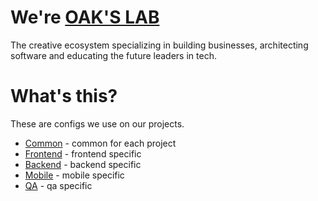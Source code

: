 # We're [OAK'S LAB](https://oaks-lab.com)
The creative ecosystem specializing in building businesses, architecting software and educating the future leaders in tech.

# What's this?
These are configs we use on our projects.

- [Common](./_common) - common for each project
- [Frontend](./frontend) - frontend specific
- [Backend](./backend) - backend specific
- [Mobile](./mobile) - mobile specific
- [QA](./qa) - qa specific
